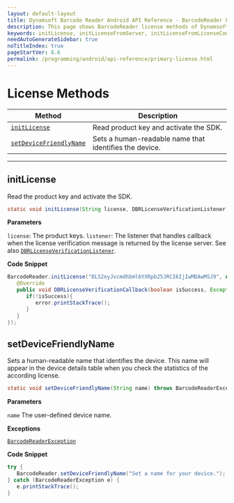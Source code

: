 ```yaml
---
layout: default-layout
title: Dynamsoft Barcode Reader Android API Reference - BarcodeReader License Methods
description: This page shows BarcodeReader license methods of Dynamsoft Barcode Reader for Android SDK.
keywords: initLicense, initLicenseFromServer, initLicenseFromLicenseContent, outputLicenseToString, license methods, BarcodeReader, api reference, android
needAutoGenerateSidebar: true
noTitleIndex: true
pageStartVer: 8.6
permalink: /programming/android/api-reference/primary-license.html
---
```



# License Methods

  | Method               | Description |
  |----------------------|-------------|
  | [`initLicense`](#initlicense) | Read product key and activate the SDK. |
  | [`setDeviceFriendlyName`](#setdevicefriendlyname) | Sets a human-readable name that identifies the device. |

  ---

## initLicense

Read the product key and activate the SDK.

```java
static void initLicense(String license, DBRLicenseVerificationListener listener)
```

**Parameters**

`license`: The product keys.
`listener`: The listener that handles callback when the license verification message is returned by the license server. See also [`DBRLicenseVerificationListener`](interface-dbrlicenseverificationlistener.md).

**Code Snippet**

```java
BarcodeReader.initLicense("DLS2eyJvcmdhbml6YXRpb25JRCI6IjIwMDAwMSJ9", new DBRLicenseVerificationListener() {
   @Override
   public void DBRLicenseVerificationCallback(boolean isSuccess, Exception error) {
      if(!isSuccess){
         error.printStackTrace();
      }
   }
});
```

## setDeviceFriendlyName

Sets a human-readable name that identifies the device. This name will appear in the device details table when you check the statistics of the according license.

```java
static void setDeviceFriendlyName(String name) throws BarcodeReaderException
```

**Parameters**

`name` The user-defined device name.  

**Exceptions**

[`BarcodeReaderException`](auxiliary-BarcodeReaderException.md)

**Code Snippet**

```java
try {
   BarcodeReader.setDeviceFriendlyName("Set a name for your device.");
} catch (BarcodeReaderException e) {
   e.printStackTrace();
}
```
